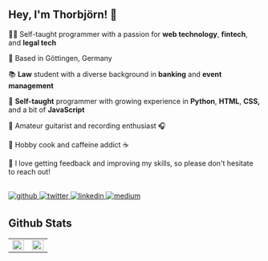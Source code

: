 ## Hey, I'm Thorbjörn! 👋   
  
🧑‍💻 Self-taught programmer with a passion for **web technology**, **fintech**, and **legal tech**   

📍 Based in Göttingen, Germany    
   
📚 **Law** student with a diverse background in **banking** and **event management**   
   
🌱 **Self-taught** programmer with growing experience in **Python**, **HTML**, **CSS,** and a bit of **JavaScript**   
   
🎸 Amateur guitarist and recording enthusiast 🎧   
   
🍳 Hobby cook and caffeine addict ☕   
   
💬 I love getting feedback and improving my skills, so please don't hesitate to reach out!   
   

<br/>  
<a href="https://github.com/thorbjoernheise" target="_blank">
<img src=https://img.shields.io/badge/github-%2324292e.svg?&style=for-the-badge&logo=github&logoColor=white alt=github style="margin-bottom: 5px;" />
</a>
<a href="https://twitter.com/@thorbjoernh" target="_blank">
<img src=https://img.shields.io/badge/twitter-%2300acee.svg?&style=for-the-badge&logo=twitter&logoColor=white alt=twitter style="margin-bottom: 5px;" />
</a>
<a href="https://linkedin.com/in/https://de.linkedin.com/in/thorbj%C3%B6rn-heise-8145211b0" target="_blank">
<img src=https://img.shields.io/badge/linkedin-%231E77B5.svg?&style=for-the-badge&logo=linkedin&logoColor=white alt=linkedin style="margin-bottom: 5px;" />
</a>
<a href="https://medium.com/https://medium.com/@thorbjoern.heise" target="_blank">
<img src=https://img.shields.io/badge/medium-%23292929.svg?&style=for-the-badge&logo=medium&logoColor=white alt=medium style="margin-bottom: 5px;" />
</a>  
  <br>


## Github Stats  
<table><tr><td valign="top" width="50%">

<img src="https://github-readme-stats.vercel.app/api?username=thorbjoernheise&show_icons=true&count_private=true&hide_border=true" align="left" style="width: 100%" />

</td><td valign="top" width="50%">

<img src="https://github-readme-stats.vercel.app/api/top-langs/?username=thorbjoernheise&hide=Ruby,Objective-c,objective-c%2B%2B&langs_count=5&hide_border=true&layout=compact" align="left" style="width: 100%" />

</td></tr></table>  

<br/>  
  

